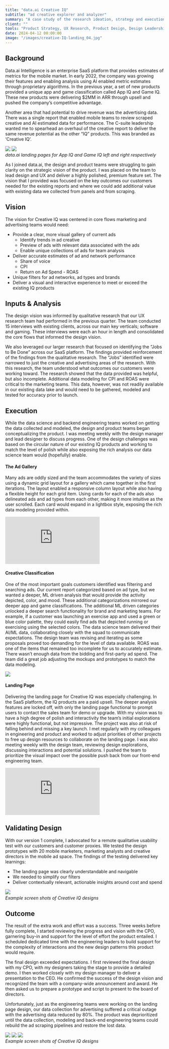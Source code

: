 ```yaml
---
title: "data.ai Creative IQ"
subtitle: "ad creative explorer and analyzer"
summary: "A case study of the research ideation, strategy and execution of data.ai's Creative IQ"
client: ""
tools: "Product Strategy, UX Research, Product Design, Design Leadership"
date: 2024-04-12 00:00:00
image: "/images/creative-IQ-landing_04.jpg"
---
```


## Background

Data.ai Intelligence is an enterprise SaaS platform that provides estimates of metrics for the mobile market. In early 2022, the company was growing their features and enabling analysis using AI enabled metric estimates through proprietary algorithms. In the previous year, a set of new products provided a unique app and game classification called App IQ and Game IQ. These new products were delivering $2MM in ARR through upsell and pushed the company’s competitive advantage.

Another area that had potential to drive revenue was the advertising data. There was a single report that enabled mobile teams to review scraped creative and AI estimated data for performance. The C-suite leadership wanted me to spearhead an overhaul of the creative report to deliver the same revenue potential as the other “IQ” products. This was branded as ‘Creative IQ’.

<div class="gallery-box">
  <div class="gallery">
    <img src="/images/app-iq-landing.jpg" loading="lazy">
    <img src="/images/game-iq-landing.jpeg" loading="lazy">
  </div>
  <em>data.ai landing pages for App IQ and Game IQ left and right respectively</em>
</div>

As I joined data.ai, the design and product teams were struggling to gain clarity on the strategic vision of the product. I was placed on the team to lead design and UX and deliver a highly polished, premium feature set. The vision that I provided was focused on the key outcomes our customers needed for the existing reports and where we could add additional value with existing data we collected from panels and from scraping.

## Vision

The vision for Creative IQ was centered in core flows marketing and advertising teams would need:

- Provide a clear, more visual gallery of current ads
  - Identify trends in ad creative
  - Preview of ads with relevant data associated with the ads
  - Enable unique collections of ads for team analysis
- Deliver accurate estimates of ad and network performance
  - Share of voice
  - CPI
  - Return on Ad Spend - ROAS
- Unique filters for ad networks, ad types and brands
- Deliver a visual and interactive experience to meet or exceed the existing IQ products

## Inputs & Analysis

The design vision was informed by qualitative research that our UX research team had performed in the previous quarter. The team conducted 15 interviews with existing clients, across our main key verticals; software and gaming. These interviews were each an hour in length and consolidated the core flows that informed the design vision.

We also leveraged our larger research that focused on identifying the “Jobs to Be Done” across our SaaS platform. The findings provided reinforcement of the findings from the qualitative research. The “Jobs” identified were narrowed to just the creative and advertising areas of the research. With this research, the team understood what outcomes our customers were working toward. The research showed that the data provided was helpful, but also incomplete. Additional data modeling for CPI and ROAS were critical to the marketing teams. This data, however, was not readily available in our existing data lake and would need to be gathered, modeled and tested for accuracy prior to launch.

## Execution

While the data science and backend engineering teams worked on getting the data collected and modeled, the design and product teams began conceptualizing the product. I was meeting weekly with the design manager and lead designer to discuss progress. One of the design challenges was based on the circular nature of our existing IQ products and working to match the level of polish while also exposing the rich analysis our data science team would (hopefully) enable.

#### The Ad Gallery

Many ads are oddly sized and the team accommodates the variety of sizes using a dynamic grid layout for a gallery which came together in the first iterations. The layout enabled a responsive column layout while also having a flexible height for each grid item. Using cards for each of the ads also delineated ads and ad types from each other, making it more intuitive as the user scrolled. Each card would expand in a lightbox style, exposing the rich data modeling provided within.

<p><iframe src="https://www.youtube.com/embed/wnNvH_i9KCg" loading="lazy" frameborder="0" allowfullscreen></iframe></p>

#### Creative Classification

One of the most important goals customers identified was filtering and searching ads. Our current report categorized based on ad type, but we wanted a deeper, ML driven analysis that would provide the activity depicted, color, and mood. These additional categorizations mirrored our deeper app and game classifications. The additional ML driven categories unlocked a deeper search functionality for brand and marketing teams. For example, if a customer was launching an exercise app and used a green or blue color palette, they could easily find ads that depicted running or exercising using the selected colors.
The data science team delivered their AI/ML data, collaborating closely with the squad to communicate expectations. The design team was revising and iterating as some proposals proved too demanding for the level of data available. ROAS was one of the items that remained too incomplete for us to accurately estimate. There wasn’t enough data from the bidding and first-party ad spend. The team did a great job adjusting the mockups and prototypes to match the data modeling.

![](/images/creative-IQ-landing_01.jpg)

#### Landing Page

Delivering the landing page for Creative IQ was especially challenging. In the SaaS platform, the IQ products are a paid upsell. The deeper analysis features are locked off, with only the landing page functional to prompt users to contact the sales team for demo or upgrade. With my vision was to have a high degree of polish and interactivity the team’s initial explorations were highly functional, but not impressive. The project was also at risk of falling behind and missing a key launch. I met regularly with my colleagues in engineering and product and worked to adjust priorities of other projects to free up design resources to collaborate on the landing page. I was also meeting weekly with the design team, reviewing design explorations, discussing interactions and potential solutions. I pushed the team to prioritize the visual impact over the possible push back from our front-end engineering team.

<p><iframe src="https://www.youtube.com/embed/MIJZtKbVhYM" loading="lazy" frameborder="0" allowfullscreen></iframe></p>

## Validating Design

With our version 1 complete, I advocated for a remote qualitative usability test with our customers and customer proxies. We tested the design prototypes with 20 mobile marketers, marketing analysts and creative directors in the mobile ad space. The findings of the testing delivered key learnings:

- The landing page was clearly understandable and navigable
- We needed to simplify our filters
- Deliver contextually relevant, actionable insights around cost and spend

<div class="gallery-box">
  <div class="gallery">
    <img src="/images/creative-IQ-landing_03.jpg" loading="lazy">
    <img srce="/images/creative-iq-insights-sm.jpg" loading="lazy">
  </div>
  <em>Example screen shots of Creative IQ designs </em>
</div>

## Outcome

The result of the extra work and effort was a success. Three weeks before fully complete, I started reviewing the progress and vision with the CPO, garnering buy-in and support for the level of effort the product entailed. I scheduled dedicated time with the engineering leaders to build support for the complexity of interactions and the new design patterns this product would require.

The final design exceeded expectations. I first reviewed the final design with my CPO, with my designers taking the stage to provide a detailed demo. I then worked closely with my design manager to deliver a presentation to the CEO. He confirmed the success of the design vision and recognized the team with a company-wide announcement and award. He then asked us to prepare a prototype and script to present to the board of directors.

Unfortunately, just as the engineering teams were working on the landing page design, our data collection for advertising suffered a critical outage with the advertising data reduced by 80%. The product was deprioritized until the data collection, modeling and back-end engineering teams could rebuild the ad scraping pipelines and restore the lost data.

<div class="gallery-box">
  <div class="gallery">
    <img src="/images/creative-IQ-landing.jpg" loading="lazy">
    <img src="/images/creative-iq-analysis-color.jpeg" loading="lazy">
    <img src="/images/creative-iq-analysis-phrase2.jpeg" loading="lazy">
  </div>
  <em>Example screen shots of Creative IQ designs </em>
</div>

<!-- ## Background
### Full case study coming soon!

<div class="gallery-box">
  <div class="gallery">
    <img src="/images/creative-IQ-landing_04.jpg" loading="lazy">
    <img src="/images/creative-IQ-landing.jpg" loading="lazy">
    <img src="/images/creative-IQ-landing_03.jpg" loading="lazy">
    <img src="/images/creative-IQ-landing_01.jpg" loading="lazy">
  </div>
  <em>Example screen shots of Creative IQ designs </em>
</div>





![](/images/delivery-channels-icons-sm.png)

## Key Product Challenges



## Strategy

### Addressing Priorities


### Product Differentiation



<div class="gallery-box">
  <div class="gallery">
    <img src="/images/API-sm.png" loading="lazy">
    <img src="/images/udp-sm.png" loading="lazy">
  </div>
  <em>Simplified product diagrams for API and Unified Data Push target="_blank">Freepik</a></em>
</div>

### Customer Trials and Understanding Complexity



## Execution

Execution involved a concerted effort across multiple fronts to implement the strategic initiatives effectively:

Collaborative Refinement of APIs:



Expansion of Data Availability:



Training and Enablement of Sales Teams:



Customer Trials and Feedback Incorporation:



Streamlining of Self-Service Tools:



Continuous Monitoring and Optimization:



## Results & Impact



## Conclusion

 -->
